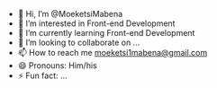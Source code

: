 - 👋 Hi, I’m @MoeketsiMabena
- 👀 I’m interested in Front-end Development
- 🌱 I’m currently learning Front-end Development
- 💞️ I’m looking to collaborate on ...
- 📫 How to reach me moeketsi1mabena@gmail.com
- 😄 Pronouns: Him/his
- ⚡ Fun fact: ...

<!---
MoeketsiMabena/MoeketsiMabena is a ✨ special ✨ repository because its `README.md` (this file) appears on your GitHub profile.
You can click the Preview link to take a look at your changes.
--->
